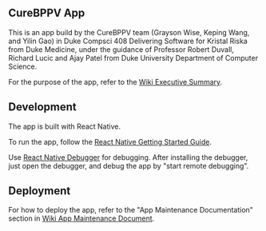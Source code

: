 ## CureBPPV App

This is an app build by the CureBPPV team (Grayson Wise, Keping Wang, and Yilin Gao) in Duke Compsci 408 Delivering Software for Kristal Riska from Duke Medicine, under the guidance of Professor Robert Duvall, Richard Lucic and Ajay Patel from Duke University Department of Computer Science.

For the purpose of the app, refer to the [Wiki Executive Summary](https://github.com/DukeCureBPPV/CureBPPV/wiki/executive-summary).

## Development

The app is built with React Native.

To run the app, follow the [React Native Getting Started Guide](https://facebook.github.io/react-native/docs/getting-started.html#installing-dependencies).

Use [React Native Debugger](https://github.com/jhen0409/react-native-debugger) for debugging. After installing the debugger, just open the debugger, and debug the app by "start remote debugging".

## Deployment

For how to deploy the app, refer to the "App Maintenance Documentation" section in [Wiki App Maintenance Document](https://github.com/DukeCureBPPV/CureBPPV/wiki/app-maintenance-document).
